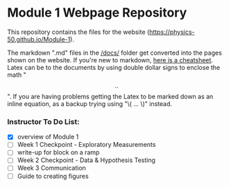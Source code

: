 # Module 1 Webpage Repository

This repository contains the files for the website (https://physics-50.github.io/Module-1). 

The markdown ".md" files in the [/docs/](https://github.com/Physics-50/Module-1/tree/master/docs) folder get converted into the pages shown on the website. If you're new to markdown, [here is a cheatsheet](https://github.com/adam-p/markdown-here/wiki/Markdown-Here-Cheatsheet). Latex can be to the documents by using double dollar signs to enclose the math "$$ .. $$". If you are having problems getting the Latex to be marked down as an inline equation, as a backup trying using "\\( ... \\)" instead. 


### Instructor To Do List:
- [X] overview of Module 1
- [ ] Week 1 Checkpoint - Exploratory Measurements
- [ ] write-up for block on a ramp 
- [ ] Week 2 Checkpoint - Data & Hypothesis Testing
- [ ] Week 3 Communication 
- [ ] Guide to creating figures